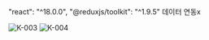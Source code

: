 "react": "^18.0.0",
"@reduxjs/toolkit": "^1.9.5"
데이터 연동x


![K-003](https://user-images.githubusercontent.com/119998807/236257380-e558d4b5-ae95-4460-ac1a-fbba4a99497e.png)
![K-004](https://user-images.githubusercontent.com/119998807/236257399-e3bfc203-5abc-4402-8725-61d0e9853c74.png)
